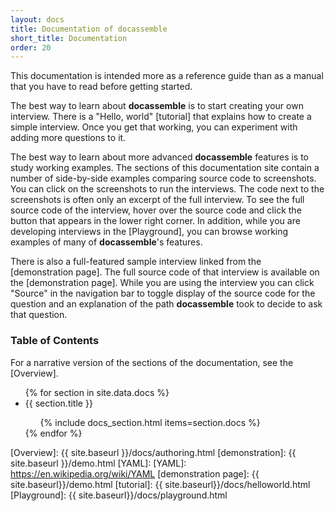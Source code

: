 ```yaml
---
layout: docs
title: Documentation of docassemble
short_title: Documentation
order: 20
---
```


This documentation is intended more as a reference guide than as a
manual that you have to read before getting started.

The best way to learn about **docassemble** is to start creating your
own interview.  There is a "Hello, world" [tutorial] that explains how
to create a simple interview.  Once you get that working, you can
experiment with adding more questions to it.

The best way to learn about more advanced **docassemble** features is
to study working examples.  The sections of this documentation site
contain a number of side-by-side examples comparing source code to
screenshots.  You can click on the screenshots to run the interviews.
The code next to the screenshots is often only an excerpt of the full
interview.  To see the full source code of the interview, hover over
the source code and click the button that appears in the lower right
corner.  In addition, while you are developing interviews in the
[Playground], you can browse working examples of many of
**docassemble**'s features.

There is also a full-featured sample interview linked from the
[demonstration page].  The full source code of that interview is
available on the [demonstration page].  While you are using the
interview you can click "Source" in the navigation bar to toggle
display of the source code for the question and an explanation of the
path **docassemble** took to decide to ask that question.

### Table of Contents

For a narrative version of the sections of the documentation, see the [Overview].

<ul>
{% for section in site.data.docs %}
<li>{{ section.title }}</li>
<ul>
{% include docs_section.html items=section.docs %}
</ul>
{% endfor %}
</ul>

[Overview]: {{ site.baseurl }}/docs/authoring.html
[demonstration]: {{ site.baseurl }}/demo.html
[YAML]: [YAML]: https://en.wikipedia.org/wiki/YAML
[demonstration page]: {{ site.baseurl}}/demo.html
[tutorial]: {{ site.baseurl}}/docs/helloworld.html
[Playground]: {{ site.baseurl}}/docs/playground.html
